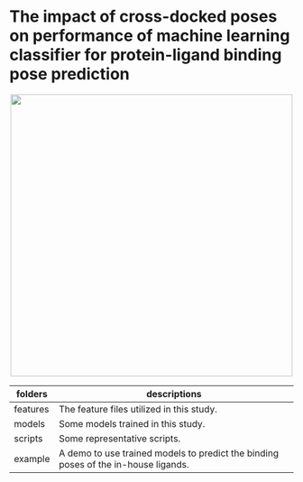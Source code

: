 # The impact of cross-docked poses on performance of machine learning classifier for protein-ligand binding pose prediction

<div align=center>
<img src="https://github.com/sc8668/ml_pose_prediction/blob/main/For_Table_of_Contents_Use_Only.jpg" width="500px" height="500px">
</div>     
                   

    
    
   
folders  | descriptions  | 
---- | ----- |
features  | The feature files utilized in this study. |
models  | Some models trained in this study. |
scripts  | Some representative scripts. |
example  | A demo to use trained models to predict the binding poses of the in-house ligands. |

